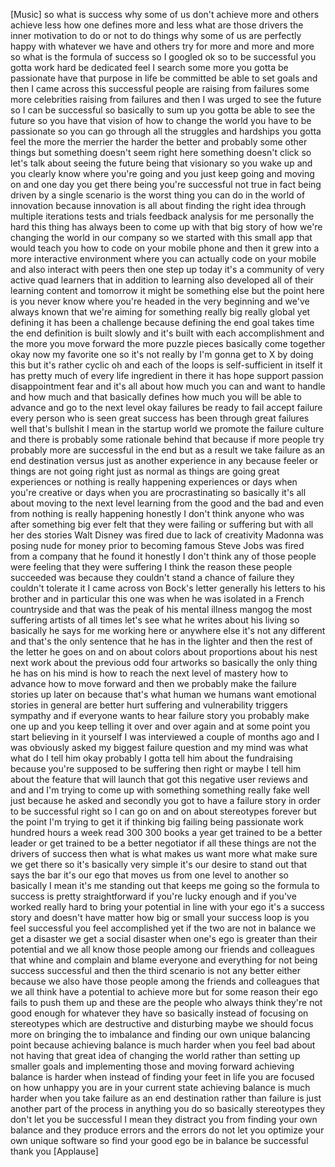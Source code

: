 
[Music]
so what is success why some of us don&#39;t
achieve more and others achieve less how
one defines more and less
what are those drivers the inner
motivation to do or not to do things why
some of us are perfectly happy with
whatever we have and others try for more
and more and more so what is the formula
of success so I googled ok so to be
successful you gotta work hard be
dedicated feel I search some more you
gotta be passionate have that purpose in
life be committed be able to set goals
and then I came across this successful
people are raising from failures some
more celebrities raising from failures
and then I was urged to see the future
so I can be successful so basically to
sum up you gotta be able to see the
future so you have that vision of how to
change the world you have to be
passionate so you can go through all the
struggles and hardships you gotta feel
the more the merrier the harder the
better and probably some other things
but something doesn&#39;t seem right here
something doesn&#39;t click so let&#39;s talk
about seeing the future being that
visionary so you wake up and you clearly
know where you&#39;re going and you just
keep going and moving on and one day you
get there being you&#39;re successful not
true in fact being driven by a single
scenario is the worst thing you can do
in the world of innovation because
innovation is all about finding the
right idea through multiple iterations
tests and trials feedback analysis for
me personally the hard
this thing has always been to come up
with that big story of how we&#39;re
changing the world in our company so we
started with this small app that would
teach you how to code on your mobile
phone and then it grew into a more
interactive environment where you can
actually code on your mobile and also
interact with peers then one step up
today it&#39;s a community of very active
quad learners that in addition to
learning also developed all of their
learning content and tomorrow it might
be something else but the point here is
you never know where you&#39;re headed in
the very beginning and we&#39;ve always
known that we&#39;re aiming for something
really big really global yet defining it
has been a challenge because defining
the end goal takes time the end
definition is built slowly and it&#39;s
built with each accomplishment and the
more you move forward the more puzzle
pieces basically come together okay now
my favorite one so it&#39;s not really by
I&#39;m gonna get to X by doing this but
it&#39;s rather cyclic oh and each of the
loops is self-sufficient in itself it
has pretty much of every life ingredient
in there it has hope support passion
disappointment fear and it&#39;s all about
how much you can and want to handle and
how much and that basically defines how
much you will be able to advance and go
to the next level okay failures be ready
to fail accept failure every person who
is seen great success has been through
great failures well that&#39;s bullshit I
mean in the startup world we promote the
failure culture and there is probably
some rationale behind that because if
more people try probably more are
successful in the end
but as a result we take failure as an
end destination versus just as another
experience in any
because feeler or things are not going
right just as normal as things are going
great experiences or nothing is really
happening experiences or days when
you&#39;re creative or days when you are
procrastinating so basically it&#39;s all
about moving to the next level learning
from the good and the bad and even from
nothing is really happening honestly I
don&#39;t think anyone who was after
something big ever felt that they were
failing or suffering but with all her
des stories Walt Disney was fired due to
lack of creativity Madonna was posing
nude for money prior to becoming famous
Steve Jobs was fired from a company that
he found it honestly I don&#39;t think any
of those people were feeling that they
were suffering I think the reason these
people succeeded was because they
couldn&#39;t stand a chance of failure they
couldn&#39;t tolerate it I came across von
Bock&#39;s
letter generally his letters to his
brother and in particular this one was
when he was isolated in a French
countryside and that was the peak of his
mental illness
mangog the most suffering artists of all
times let&#39;s see what he writes about his
living so basically he says for me
working here or anywhere else it&#39;s not
any different and that&#39;s the only
sentence that he has in the lighter and
then the rest of the letter he goes on
and on about colors about proportions
about his nest next work about the
previous odd four artworks so basically
the only thing he has on his mind is how
to reach the next level of mastery how
to advance how to move forward and then
we probably make the failure stories up
later on because that&#39;s what human we
humans want emotional stories in general
are better hurt suffering and
vulnerability triggers sympathy and if
everyone wants to hear
failure story you probably make one up
and you keep telling it over and over
again and at some point you start
believing in it yourself I was
interviewed a couple of months ago and I
was obviously asked my biggest failure
question and my mind was what what do I
tell him okay probably I gotta tell him
about the fundraising because you&#39;re
supposed to be suffering then right or
maybe I tell him about the feature that
will launch that got this negative user
reviews and and and I&#39;m trying to come
up with something something really fake
well just because he asked and secondly
you got to have a failure story in order
to be successful right so I can go on
and on about stereotypes forever but the
point I&#39;m trying to get it if thinking
big failing being passionate work
hundred hours a week read 300 300 books
a year get trained to be a better leader
or get trained to be a better negotiator
if all these things are not the drivers
of success then what is what makes us
want more what make sure we get there so
it&#39;s basically very simple it&#39;s our
desire to stand out that says the bar
it&#39;s our ego that moves us from one
level to another so basically I mean
it&#39;s me standing out that keeps me going
so the formula to success is pretty
straightforward if you&#39;re lucky enough
and if you&#39;ve worked really hard to
bring your potential in line with your
ego it&#39;s a success story and doesn&#39;t
have matter how big or small your
success loop is you feel successful you
feel accomplished yet if the two are not
in balance we get a disaster we get a
social disaster when one&#39;s ego is
greater than their potential and we all
know those people among our friends and
colleagues that whine and complain
and blame everyone and everything for
not being success successful and then
the third scenario is not any better
either because we also have those people
among the friends and colleagues that we
all think have a potential to achieve
more but for some reason their ego fails
to push them up and these are the people
who always think they&#39;re not good enough
for whatever they have so basically
instead of focusing on stereotypes which
are destructive and disturbing maybe we
should focus more on bringing the to
imbalance and finding our own unique
balancing point because achieving
balance is much harder when you feel bad
about not having that great idea of
changing the world rather than setting
up smaller goals and implementing those
and moving forward achieving balance is
harder when instead of finding your feet
in life you are focused on how unhappy
you are in your current state achieving
balance is much harder when you take
failure as an end destination rather
than failure is just another part of the
process in anything you do
so basically stereotypes they don&#39;t let
you be successful I mean they distract
you from finding your own balance and
they produce errors and the errors do
not let you optimize your own unique
software so find your good ego be in
balance be successful thank you
[Applause]
